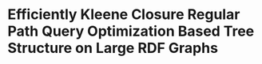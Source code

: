 # Efficiently Kleene Closure Regular Path Query Optimization Based Tree Structure on Large RDF Graphs


